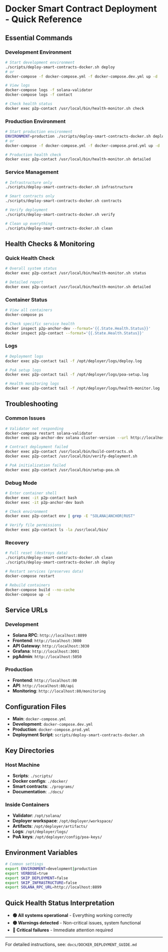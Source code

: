# Docker Smart Contract Deployment - Quick Reference

## Essential Commands

### Development Environment
```bash
# Start development environment
./scripts/deploy-smart-contracts-docker.sh deploy
# or
docker-compose -f docker-compose.yml -f docker-compose.dev.yml up -d

# View logs
docker-compose logs -f solana-validator
docker-compose logs -f contact

# Check health status
docker exec p2p-contact /usr/local/bin/health-monitor.sh check
```

### Production Environment
```bash
# Start production environment
ENVIRONMENT=production ./scripts/deploy-smart-contracts-docker.sh deploy
# or
docker-compose -f docker-compose.yml -f docker-compose.prod.yml up -d

# Production health check
docker exec p2p-contact /usr/local/bin/health-monitor.sh detailed
```

### Service Management
```bash
# Infrastructure only
./scripts/deploy-smart-contracts-docker.sh infrastructure

# Smart contracts only
./scripts/deploy-smart-contracts-docker.sh contracts

# Verify deployment
./scripts/deploy-smart-contracts-docker.sh verify

# Clean up everything
./scripts/deploy-smart-contracts-docker.sh clean
```

## Health Checks & Monitoring

### Quick Health Check
```bash
# Overall system status
docker exec p2p-contact /usr/local/bin/health-monitor.sh status

# Detailed report
docker exec p2p-contact /usr/local/bin/health-monitor.sh detailed
```

### Container Status
```bash
# View all containers
docker-compose ps

# Check specific service health
docker inspect p2p-anchor-dev --format='{{.State.Health.Status}}'
docker inspect p2p-contact --format='{{.State.Health.Status}}'
```

### Logs
```bash
# Deployment logs
docker exec p2p-contact tail -f /opt/deployer/logs/deploy.log

# PoA setup logs
docker exec p2p-contact tail -f /opt/deployer/logs/poa-setup.log

# Health monitoring logs
docker exec p2p-contact tail -f /opt/deployer/logs/health-monitor.log
```

## Troubleshooting

### Common Issues
```bash
# Validator not responding
docker-compose restart solana-validator
docker exec p2p-anchor-dev solana cluster-version --url http://localhost:8899

# Contract deployment failed
docker exec p2p-contact /usr/local/bin/build-contracts.sh
docker exec p2p-contact /usr/local/bin/verify-deployment.sh

# PoA initialization failed
docker exec p2p-contact /usr/local/bin/setup-poa.sh
```

### Debug Mode
```bash
# Enter container shell
docker exec -it p2p-contact bash
docker exec -it p2p-anchor-dev bash

# Check environment
docker exec p2p-contact env | grep -E "SOLANA|ANCHOR|RUST"

# Verify file permissions
docker exec p2p-contact ls -la /usr/local/bin/
```

### Recovery
```bash
# Full reset (destroys data)
./scripts/deploy-smart-contracts-docker.sh clean
./scripts/deploy-smart-contracts-docker.sh deploy

# Restart services (preserves data)
docker-compose restart

# Rebuild containers
docker-compose build --no-cache
docker-compose up -d
```

## Service URLs

### Development
- **Solana RPC**: `http://localhost:8899`
- **Frontend**: `http://localhost:3000`
- **API Gateway**: `http://localhost:3030`
- **Grafana**: `http://localhost:3001`
- **pgAdmin**: `http://localhost:5050`

### Production
- **Frontend**: `http://localhost:80`
- **API**: `http://localhost:80/api`
- **Monitoring**: `http://localhost:80/monitoring`

## Configuration Files

- **Main**: `docker-compose.yml`
- **Development**: `docker-compose.dev.yml`
- **Production**: `docker-compose.prod.yml`
- **Deployment Script**: `scripts/deploy-smart-contracts-docker.sh`

## Key Directories

### Host Machine
- **Scripts**: `./scripts/`
- **Docker configs**: `./docker/`
- **Smart contracts**: `./programs/`
- **Documentation**: `./docs/`

### Inside Containers
- **Validator**: `/opt/solana/`
- **Deployer workspace**: `/opt/deployer/workspace/`
- **Artifacts**: `/opt/deployer/artifacts/`
- **Logs**: `/opt/deployer/logs/`
- **PoA keys**: `/opt/deployer/config/poa-keys/`

## Environment Variables

```bash
# Common settings
export ENVIRONMENT=development|production
export VERBOSE=true
export SKIP_DEPLOYMENT=false
export SKIP_INFRASTRUCTURE=false
export SOLANA_RPC_URL=http://localhost:8899
```

## Quick Health Status Interpretation

- **🟢 All systems operational** - Everything working correctly
- **🟡 Warnings detected** - Non-critical issues, system functional
- **🔴 Critical failures** - Immediate attention required

---
For detailed instructions, see: `docs/DOCKER_DEPLOYMENT_GUIDE.md`